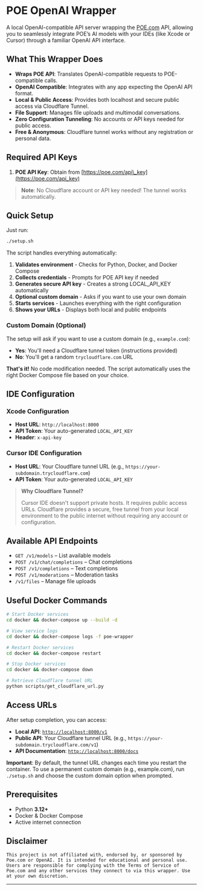 # POE OpenAI Wrapper

A local OpenAI-compatible API server wrapping the [POE.com](https://poe.com) API, allowing you to seamlessly integrate POE’s AI models with your IDEs (like Xcode or Cursor) through a familiar OpenAI API interface.

## What This Wrapper Does

* **Wraps POE API**: Translates OpenAI-compatible requests to POE-compatible calls.
* **OpenAI Compatible**: Integrates with any app expecting the OpenAI API format.
* **Local & Public Access**: Provides both localhost and secure public access via Cloudflare Tunnel.
* **File Support**: Manages file uploads and multimodal conversations.
* **Zero Configuration Tunneling**: No accounts or API keys needed for public access.
* **Free & Anonymous**: Cloudflare tunnel works without any registration or personal data.

## Required API Keys

1. **POE API Key**: Obtain from [https://poe.com/api\_key](https://poe.com/api_key)

> **Note**: No Cloudflare account or API key needed! The tunnel works automatically.

## Quick Setup

Just run:

```bash
./setup.sh
```

The script handles everything automatically:

1. **Validates environment** - Checks for Python, Docker, and Docker Compose
2. **Collects credentials** - Prompts for POE API key if needed
3. **Generates secure API key** - Creates a strong LOCAL_API_KEY automatically
4. **Optional custom domain** - Asks if you want to use your own domain
5. **Starts services** - Launches everything with the right configuration
6. **Shows your URLs** - Displays both local and public endpoints

### Custom Domain (Optional)

The setup will ask if you want to use a custom domain (e.g., `example.com`):
- **Yes**: You'll need a Cloudflare tunnel token (instructions provided)
- **No**: You'll get a random `trycloudflare.com` URL

**That's it!** No code modification needed. The script automatically uses the right Docker Compose file based on your choice.

## IDE Configuration

### Xcode Configuration

* **Host URL**: `http://localhost:8000`
* **API Token**: Your auto-generated `LOCAL_API_KEY`
* **Header**: `x-api-key`

### Cursor IDE Configuration

* **Host URL**: Your Cloudflare tunnel URL (e.g., `https://your-subdomain.trycloudflare.com`)
* **API Token**: Your auto-generated `LOCAL_API_KEY`

> **Why Cloudflare Tunnel?**
>
> Cursor IDE doesn't support private hosts. It requires public access URLs. Cloudflare provides a secure, free tunnel from your local environment to the public internet without requiring any account or configuration.

## Available API Endpoints

* `GET /v1/models` – List available models
* `POST /v1/chat/completions` – Chat completions
* `POST /v1/completions` – Text completions
* `POST /v1/moderations` – Moderation tasks
* `/v1/files` – Manage file uploads

## Useful Docker Commands

```bash
# Start Docker services
cd docker && docker-compose up --build -d  

# View service logs  
cd docker && docker-compose logs -f poe-wrapper

# Restart Docker services
cd docker && docker-compose restart

# Stop Docker services
cd docker && docker-compose down

# Retrieve Cloudflare tunnel URL
python scripts/get_cloudflare_url.py
```

## Access URLs

After setup completion, you can access:

* **Local API**: [`http://localhost:8000/v1`](http://localhost:8000/v1)
* **Public API**: Your Cloudflare tunnel URL (e.g., `https://your-subdomain.trycloudflare.com/v1`)
* **API Documentation**: [`http://localhost:8000/docs`](http://localhost:8000/docs)


**Important**: By default, the tunnel URL changes each time you restart the container. To use a permanent custom domain (e.g., example.com), run `./setup.sh` and choose the custom domain option when prompted.

## Prerequisites

* Python **3.12+**
* Docker & Docker Compose
* Active internet connection

## Disclaimer

`This project is not affiliated with, endorsed by, or sponsored by Poe.com or OpenAI. It is intended for educational and personal use. Users are responsible for complying with the Terms of Service of Poe.com and any other services they connect to via this wrapper. Use at your own discretion.`

---
